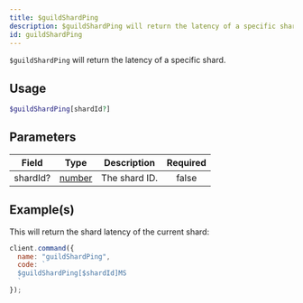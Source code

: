 ```yaml
---
title: $guildShardPing
description: $guildShardPing will return the latency of a specific shard.
id: guildShardPing
---
```


`$guildShardPing` will return the latency of a specific shard.

## Usage

```php
$guildShardPing[shardId?]
```

## Parameters

| Field    | Type                                                                                              | Description   | Required |
| -------- | ------------------------------------------------------------------------------------------------- | ------------- | :------: |
| shardId? | [number](https://developer.mozilla.org/en-US/docs/Web/JavaScript/Reference/Global_Objects/Number) | The shard ID. |  false   |

## Example(s)

This will return the shard latency of the current shard:

```javascript
client.command({
  name: "guildShardPing",
  code: `
  $guildShardPing[$shardId]MS
  `
});
```
